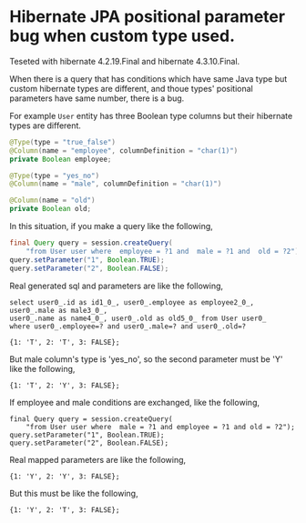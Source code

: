 # Hibernate JPA positional parameter bug when custom type used.

Teseted with hibernate 4.2.19.Final and hibernate 4.3.10.Final.

When there is a query that has conditions which have same Java type but custom hibernate types are different,
and thoue types' positional parameters have same number, there is a bug.


For example `User` entity has three Boolean type columns but their hibernate types are different.

```java
@Type(type = "true_false")
@Column(name = "employee", columnDefinition = "char(1)")
private Boolean employee;

@Type(type = "yes_no")
@Column(name = "male", columnDefinition = "char(1)")

@Column(name = "old")
private Boolean old;
```

In this situation, if you make a query like the following,

```java
final Query query = session.createQuery(
    "from User user where  employee = ?1 and  male = ?1 and  old = ?2");
query.setParameter("1", Boolean.TRUE);
query.setParameter("2", Boolean.FALSE);
```

Real generated sql and parameters are like the following,
```
select user0_.id as id1_0_, user0_.employee as employee2_0_, user0_.male as male3_0_,
user0_.name as name4_0_, user0_.old as old5_0_ from User user0_ 
where user0_.employee=? and user0_.male=? and user0_.old=?
```
```
{1: 'T', 2: 'T', 3: FALSE};
```

But male column's type is 'yes_no', so the second parameter must be 'Y' like the following,
```
{1: 'T', 2: 'Y', 3: FALSE};
```

If employee and male conditions are exchanged, like the following,
```
final Query query = session.createQuery(
    "from User user where  male = ?1 and employee = ?1 and old = ?2");
query.setParameter("1", Boolean.TRUE);
query.setParameter("2", Boolean.FALSE);
```
Real mapped parameters are like the following,
```
{1: 'Y', 2: 'Y', 3: FALSE};
```
But this must be like the following,
```
{1: 'Y', 2: 'T', 3: FALSE};
```